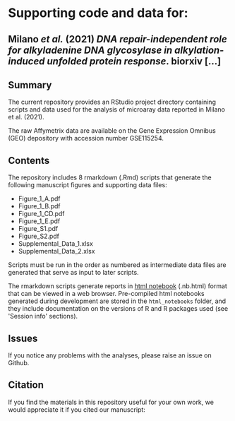# Supporting code and data for:  
## Milano *et al.* (2021) *DNA repair-independent role for alkyladenine DNA glycosylase in alkylation-induced unfolded protein response*. biorxiv [...]  

## Summary  

The current repository provides an RStudio project directory containing scripts and data used for the analysis of microaray data reported in Milano et al. (2021).  

The raw Affymetrix data are available on the Gene Expression Omnibus (GEO) depository with accession number GSE115254.  


## Contents  
The repository includes 8 rmarkdown (.Rmd) scripts that generate the following manuscript figures and supporting data files:  

* Figure_1_A.pdf  
* Figure_1_B.pdf  
* Figure_1_CD.pdf  
* Figure_1_E.pdf  
* Figure_S1.pdf  
* Figure_S2.pdf  
* Supplemental_Data_1.xlsx  
* Supplemental_Data_2.xlsx  

Scripts must be run in the order as numbered as intermediate data files are generated that serve as input to later scripts.  

The rmarkdown scripts generate reports in [html notebook](https://rmarkdown.rstudio.com/r_notebook_format.html) (.nb.html) format that can be viewed in a web browser. Pre-compiled html notebooks generated during development are stored in the `html_notebooks` folder, and they include documentation on the versions of R and R packages used (see 'Session info' sections).  

## Issues  
If you notice any problems with the analyses, please raise an issue on Github.  

## Citation  
If you find the materials in this repository useful for your own work, we would appreciate it if you cited our manuscript:  
